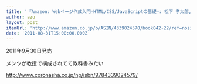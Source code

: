 ```yaml
---
title: '『Amazon: Webページ作成入門―HTML/CSS/JavaScriptの基礎―: 松下 孝太郎, 山本 光, 市川 博』'
author: azu
layout: post
itemUrl: 'http://www.amazon.co.jp/o/ASIN/4339024570/book042-22/ref=nosim'
date: '2011-08-31T15:00:00.000Z'
---
```

2011年9月30日発売

メンツが教授で構成されてて教科書みたい

http://www.coronasha.co.jp/np/isbn/9784339024579/
